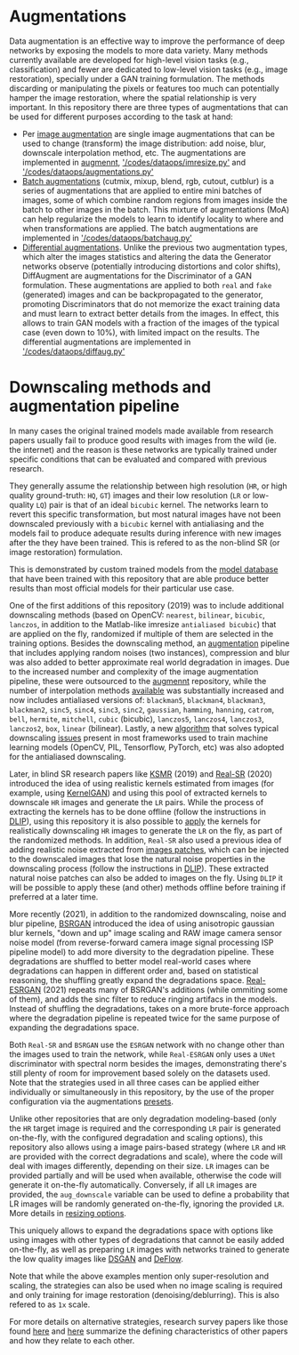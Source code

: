 # Augmentations

Data augmentation is an effective way to improve the performance of deep networks by exposing the models to more data variety. Many methods currently available are developed for high-level vision tasks (e.g., classification) and fewer are dedicated to low-level vision tasks (e.g., image restoration), specially under a GAN training formulation. The methods discarding or manipulating the pixels or features too much can potentially hamper the image restoration, where the spatial relationship is very important. In this repository there are three types of augmentations that can be used for different purposes according to the task at hand:
- Per [image augmentation](https://github.com/victorca25/traiNNer/wiki/Dataset-Augmentation) are single image augmentations that can be used to change (transform) the image distribution: add noise, blur, downscale interpolation method, etc. The augmentations are implemented in [augmennt](https://github.com/victorca25/augmennt/), ['/codes/dataops/imresize.py'](https://github.com/victorca25/traiNNer/blob/master/codes/dataops/imresize.py) and ['/codes/dataops/augmentations.py'](https://github.com/victorca25/traiNNer/blob/master/codes/dataops/augmentations.py)
- [Batch augmentations](https://arxiv.org/pdf/2004.00448.pdf) (cutmix, mixup, blend, rgb, cutout, cutblur) is a series of augmentations that are applied to entire mini batches of images, some of which combine random regions from images inside the batch to other images in the batch. This mixture of augmentations (MoA) can help regularize the models to learn to identify locality to where and when transformations are applied. The batch augmentations are implemented in ['/codes/dataops/batchaug.py'](https://github.com/victorca25/traiNNer/blob/master/codes/dataops/batchaug.py)
- [Differential augmentations](https://arxiv.org/pdf/2006.10738.pdf). Unlike the previous two augmentation types, which alter the images statistics and altering the data the Generator networks observe (potentially introducing distortions and color shifts), DiffAugment are augmentations for the Discriminator of a GAN formulation. These augmentations are applied to both `real` and `fake` (generated) images and can be backpropagated to the generator, promoting Discriminators that do not memorize the exact training data and must learn to extract better details from the images. In effect, this allows to train GAN models with a fraction of the images of the typical case (even down to 10%), with limited impact on the results. The differential augmentations are implemented in ['/codes/dataops/diffaug.py'](https://github.com/victorca25/traiNNer/blob/master/codes/dataops/diffaug.py)
      

# Downscaling methods and augmentation pipeline

In many cases the original trained models made available from research papers usually fail to produce good results with images from the wild (ie. the internet) and the reason is these networks are typically trained under specific conditions that can be evaluated and compared with previous research.

They generally assume the relationship between high resolution (`HR`, or high quality ground-truth: `HQ`, `GT`) images and their low resolution (`LR` or low-quality `LQ`) pair is that of an ideal `bicubic` kernel. The networks learn to revert this specific transformation, but most natural images have not been downscaled previously with a `bicubic` kernel with antialiasing and the models fail to produce adequate results during inference with new images after the they have been trained. This is refered to as the non-blind SR (or image restoration) formulation.

This is demonstrated by custom trained models from the [model database](https://upscale.wiki/wiki/Model_Database) that have been trained with this repository that are able produce better results than most official models for their particular use case.

One of the first additions of this repository (2019) was to include additional downscaling methods (based on OpenCV: `nearest`, `bilinear`, `bicubic`, `lanczos`, in addition to the Matlab-like imresize `antialiased bicubic`) that are applied on the fly, randomized if multiple of them are selected in the training options. Besides the downscaling method, an [augmentation](#augmentations) pipeline that includes applying random noises (two instances), compression and blur was also added to better approximate real world degradation in images. Due to the increased number and complexity of the image augmentation pipeline, these were outsourced to the [augmennt](https://github.com/victorca25/augmennt/) repository, while the number of interpolation methods [available](https://github.com/victorca25/traiNNer/blob/master/codes/dataops/imresize.py) was substantially increased and now includes antialiased versions of: `blackman5`, `blackman4`, `blackman3`, `blackman2`, `sinc5`, `sinc4`, `sinc3`, `sinc2`, `gaussian`, `hamming`, `hanning`, `catrom`, `bell`, `hermite`, `mitchell`, `cubic` (bicubic), `lanczos5`, `lanczos4`, `lanczos3`, `lanczos2`, `box`, `linear` (bilinear). Lastly, a new [algorithm](https://github.com/assafshocher/ResizeRight) that solves typical downscaling [issues](https://github.com/GaParmar/clean-fid) present in most frameworks used to train machine learning models (OpenCV, PIL, Tensorflow, PyTorch, etc) was also adopted for the antialiased downscaling.

Later, in blind SR research papers like [KSMR](https://openaccess.thecvf.com/content_ICCV_2019/papers/Zhou_Kernel_Modeling_Super-Resolution_on_Real_Low-Resolution_Images_ICCV_2019_paper.pdf) (2019) and [Real-SR](https://openaccess.thecvf.com/content_CVPRW_2020/papers/w31/Ji_Real-World_Super-Resolution_via_Kernel_Estimation_and_Noise_Injection_CVPRW_2020_paper.pdf) (2020) introduced the idea of using realistic kernels estimated from images (for example, using [KernelGAN](https://arxiv.org/pdf/1909.06581.pdf)) and using this pool of extracted kernels to downscale `HR` images and generate the `LR` pairs. While the process of extracting the kernels has to be done offline (follow the instructions in [DLIP](https://github.com/victorca25/DLIP/)), using this repository it is also possible to [apply](https://github.com/victorca25/traiNNer/blob/master/docs/kernels.md) the kernels for realistically downscaling `HR` images to generate the `LR` on the fly, as part of the randomized methods. In addition, `Real-SR` also used a previous idea of adding realistic noise extracted from [images patches](https://openaccess.thecvf.com/content_cvpr_2018/papers/Chen_Image_Blind_Denoising_CVPR_2018_paper.pdf), which can be injected to the downscaled images that lose the natural noise properties in the downscaling process (follow the instructions in [DLIP](https://github.com/victorca25/DLIP/)). These extracted natural noise patches can also be added to images on the fly. Using `DLIP` it will be possible to apply these (and other) methods offline before training if preferred at a later time.

More recently (2021), in addition to the randomized downscaling, noise and blur pipeline, [BSRGAN](https://arxiv.org/pdf/2103.14006v1.pdf) introduced the idea of using anisotropic gaussian blur kernels, "down and up" image scaling and RAW image camera sensor noise model (from reverse-forward camera image signal processing ISP pipeline model) to add more diversity to the degradation pipeline. These degradations are shuffled to better model real-world cases where degradations can happen in different order and, based on statistical reasoning, the shuffling greatly expand the degradations space. [Real-ESRGAN](https://arxiv.org/pdf/2107.10833.pdf) (2021) repeats many of BSRGAN's additions (while ommiting some of them), and adds the sinc filter to reduce ringing artifacs in the models. Instead of shuffling the degradations, takes on a more brute-force approach where the degradation pipeline is repeated twice for the same purpose of expanding the degradations space.

Both `Real-SR` and `BSRGAN` use the `ESRGAN` network with no change other than the images used to train the network, while `Real-ESRGAN` only uses a `UNet` discriminator with spectral norm besides the images, demonstrating there's still plenty of room for improvement based solely on the datasets used. Note that the strategies used in all three cases can be applied either individually or simultaneously in this repository, by the use of the proper configuration via the augmentations [presets](https://github.com/victorca25/traiNNer/tree/master/codes/options/presets).

Unlike other repositories that are only degradation modeling-based (only the `HR` target image is required and the corresponding `LR` pair is generated on-the-fly, with the configured degradation and scaling options), this repository also allows using a image pairs-based strategy (where `LR` and `HR` are provided with the correct degradations and scale), where the code will deal with images differently, depending on their size. `LR` images can be provided partially and will be used when available, otherwise the code will generate it on-the-fly automatically. Conversely, if all `LR` images are provided, the `aug_downscale` variable can be used to define a probability that LR images will be randomly generated on-the-fly, ignoring the provided `LR`. More details in [resizing options](https://github.com/victorca25/traiNNer/tree/master/codes/options/presets/README.md#resizing).

This uniquely allows to expand the degradations space with options like using images with other types of degradations that cannot be easily added on-the-fly, as well as preparing `LR` images with networks trained to generate the low quality images like [DSGAN](https://github.com/ManuelFritsche/real-world-sr) and [DeFlow](https://openaccess.thecvf.com/content/CVPR2021/papers/Wolf_DeFlow_Learning_Complex_Image_Degradations_From_Unpaired_Data_With_Conditional_CVPR_2021_paper.pdf).

Note that while the above examples mention only super-resolution and scaling, the strategies can also be used when no image scaling is required and only training for image restoration (denoising/deblurring). This is also refered to as `1x` scale.

For more details on alternative strategies, research survey papers like those found [here](https://arxiv.org/pdf/2107.03055.pdf) and [here](https://arxiv.org/pdf/2103.02368.pdf) summarize the defining characteristics of other papers and how they relate to each other.